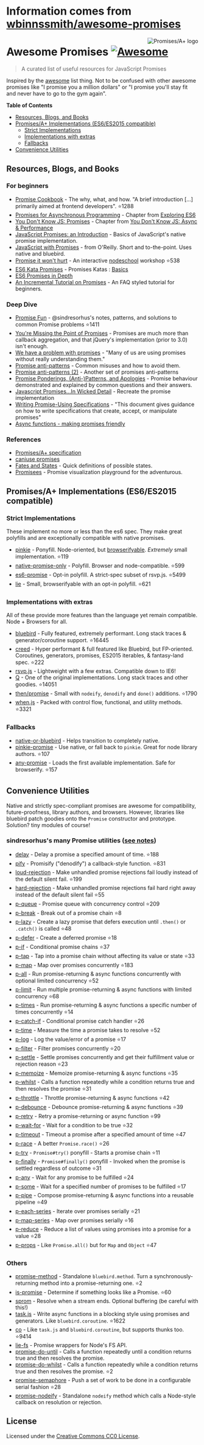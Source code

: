 # Information comes from [wbinnssmith/awesome-promises](https://github.com/wbinnssmith/awesome-promises)
<a href="https://promisesaplus.com/">
    <img src="https://promisesaplus.com/assets/logo-small.png" alt="Promises/A+ logo" align="right" />
</a>

# Awesome Promises [![Awesome](https://cdn.rawgit.com/sindresorhus/awesome/d7305f38d29fed78fa85652e3a63e154dd8e8829/media/badge.svg)](https://github.com/sindresorhus/awesome)

> A curated list of useful resources for JavaScript Promises

Inspired by the [awesome](https://github.com/sindresorhus/awesome) list thing. Not to be confused with other awesome promises like "I promise you a million dollars" or "I promise you'll stay fit and never have to go to the gym again".

**Table of Contents**

- [Resources, Blogs, and Books](#resources-blogs-and-books)
- [Promises/A+ Implementations (ES6/ES2015 compatible)](#promisesa-implementations-es6es2015-compatible)
  - [Strict Implementations](#strict-implementations)
  - [Implementations with extras](#implementations-with-extras)
  - [Fallbacks](#fallbacks)
- [Convenience Utilities](#convenience-utilities)

## Resources, Blogs, and Books

### For beginners
* [Promise Cookbook](https://github.com/mattdesl/promise-cookbook) - The why, what, and how. "A brief introduction [...] primarily aimed at frontend developers". :star:1288
* [Promises for Asynchronous Programming](http://exploringjs.com/es6/ch_promises.html) - Chapter from [Exploring ES6](http://exploringjs.com/)
* [You Don't Know JS: Promises](https://github.com/getify/You-Dont-Know-JS/blob/master/async%20&%20performance/ch3.md) - Chapter from [You Don't Know JS: Async & Performance](https://github.com/getify/You-Dont-Know-JS/tree/master/async%20%26%20performance)
* [JavaScript Promises: an Introduction](https://developers.google.com/web/fundamentals/getting-started/primers/promises) - Basics of JavaScript's native promise implementation.
* [JavaScript with Promises](http://shop.oreilly.com/product/0636920032151.do) - from O'Reilly. Short and to-the-point. Uses native and bluebird.
* [Promise it won't hurt](https://github.com/stevekane/promise-it-wont-hurt) - An interactive [nodeschool](https://nodeschool.io/) workshop :star:538
* [ES6 Kata Promises](http://es6katas.org/) - Promises Katas : [Basics](http://tddbin.com/#?kata=es6/language/promise/basics)
* [ES6 Promises in Depth](https://ponyfoo.com/articles/es6-promises-in-depth)
* [An Incremental Tutorial on Promises](http://www.sohamkamani.com/blog/2016/08/28/incremenal-tutorial-to-promises/) - An FAQ styled tutorial for beginners.

### Deep Dive
* [Promise Fun](https://github.com/sindresorhus/promise-fun) - @sindresorhus's notes, patterns, and solutions to common Promise problems :star:1411
* [You're Missing the Point of Promises](https://blog.domenic.me/youre-missing-the-point-of-promises/) - Promises are much more than callback aggregation, and that jQuery's implementation (prior to 3.0) isn't enough.
* [We have a problem with promises](https://pouchdb.com/2015/05/18/we-have-a-problem-with-promises.html) - "Many of us are using promises without really understanding them."
* [Promise anti-patterns](https://github.com/petkaantonov/bluebird/wiki/Promise-anti-patterns) - Common misuses and how to avoid them.
* [Promise anti-patterns (2)](http://taoofcode.net/promise-anti-patterns/) - Another set of promises anti-patterns
* [Promise Ponderings, (Anti-)Patterns, and Apologies](https://sdgluck.github.io/2015/08/24/promise-ponderings-patterns-apologies/) - Promise behaviour demonstrated and explained by common questions and their answers.
* [Javascript Promises...In Wicked Detail](http://www.mattgreer.org/articles/promises-in-wicked-detail/) - Recreate the promise implementation
* [Writing Promise-Using Specifications](https://www.w3.org/2001/tag/doc/promises-guide) - "This document gives guidance on how to write specifications that create, accept, or manipulate promises"
* [Async functions - making promises friendly](https://developers.google.com/web/fundamentals/getting-started/primers/async-functions)

### References
* [Promises/A+ specification](https://promisesaplus.com/)
* [caniuse promises](http://caniuse.com/#feat=promises)
* [Fates and States](https://github.com/domenic/promises-unwrapping/blob/master/docs/states-and-fates.md) - Quick definitions of possible states.
* [Promisees](https://bevacqua.github.io/promisees/) - Promise visualization playground for the adventurous.

## Promises/A+ Implementations (ES6/ES2015 compatible)

### Strict Implementations
These implement no more or less than the es6 spec. They make great polyfills and are exceptionally compatible with native promises.

* [pinkie](https://github.com/floatdrop/pinkie) - Ponyfill. Node-oriented, but [browserifyable](https://github.com/substack/node-browserify). *Extremely* small implementation. :star:119
* [native-promise-only](https://github.com/getify/native-promise-only) - Polyfill. Browser and node-compatible. :star:599
* [es6-promise](https://github.com/stefanpenner/es6-promise) - Opt-in polyfill. A strict-spec subset of rsvp.js. :star:5499
* [lie](https://github.com/calvinmetcalf/lie) - Small, browserifyable with an opt-in polyfill. :star:621

### Implementations with extras
All of these provide more features than the language yet remain compatible. Node + Browsers for all.

* [bluebird](https://github.com/petkaantonov/bluebird) - Fully featured, extremely performant. Long stack traces & generator/coroutine support. :star:16445
* [creed](https://github.com/briancavalier/creed) - Hyper performant & full featured like Bluebird, but FP-oriented. Coroutines, generators, promises, ES2015 iterables, & fantasy-land spec. :star:222
* [rsvp.js](https://github.com/tildeio/rsvp.js/) - Lightweight with a few extras. Compatible down to IE6!
* [Q](https://github.com/kriskowal/q) - One of the original implementations. Long stack traces and other goodies. :star:14051
* [then/promise](https://github.com/then/promise) - Small with `nodeify`, `denodify` and `done()` additions. :star:1790
* [when.js](https://github.com/cujojs/when) - Packed with control flow, functional, and utility methods. :star:3321


### Fallbacks
* [native-or-bluebird](https://www.npmjs.com/package/native-or-bluebird) - Helps transition to completely native.
* [pinkie-promise](https://github.com/floatdrop/pinkie-promise) - Use native, or fall back to `pinkie`. Great for node library authors. :star:107
* [any-promise](https://github.com/kevinbeaty/any-promise) - Loads the first available implementation. Safe for browserify. :star:157

## Convenience Utilities
Native and strictly spec-compliant promises are awesome for compatibility, future-proofness, library authors, and browsers. However, libraries like bluebird patch goodies onto the `Promise` constructor and prototype. Solution? tiny modules of course!

### sindresorhus's many Promise utilities ([see notes](https://github.com/sindresorhus/promise-fun))
* [delay](https://github.com/sindresorhus/delay) - Delay a promise a specified amount of time. :star:188
* [pify](https://github.com/sindresorhus/pify) - Promisify ("denodify") a callback-style function. :star:831
* [loud-rejection](https://github.com/sindresorhus/loud-rejection) - Make unhandled promise rejections fail loudly instead of the default silent fail. :star:199
* [hard-rejection](https://github.com/sindresorhus/hard-rejection) - Make unhandled promise rejections fail hard right away instead of the default silent fail :star:55
* [p-queue](https://github.com/sindresorhus/p-queue) - Promise queue with concurrency control :star:209
* [p-break](https://github.com/sindresorhus/p-break) - Break out of a promise chain :star:8
* [p-lazy](https://github.com/sindresorhus/p-lazy) - Create a lazy promise that defers execution until `.then()` or `.catch()` is called :star:48
* [p-defer](https://github.com/sindresorhus/p-defer) - Create a deferred promise :star:18
* [p-if](https://github.com/sindresorhus/p-if) - Conditional promise chains :star:37
* [p-tap](https://github.com/sindresorhus/p-tap) - Tap into a promise chain without affecting its value or state :star:33
* [p-map](https://github.com/sindresorhus/p-map) - Map over promises concurrently :star:183
* [p-all](https://github.com/sindresorhus/p-all) - Run promise-returning & async functions concurrently with optional limited concurrency :star:52
* [p-limit](https://github.com/sindresorhus/p-limit) - Run multiple promise-returning & async functions with limited concurrency :star:68
* [p-times](https://github.com/sindresorhus/p-times) - Run promise-returning & async functions a specific number of times concurrently :star:14
* [p-catch-if](https://github.com/sindresorhus/p-catch-if) - Conditional promise catch handler :star:26
* [p-time](https://github.com/sindresorhus/p-time) - Measure the time a promise takes to resolve :star:52
* [p-log](https://github.com/sindresorhus/p-log) - Log the value/error of a promise :star:17
* [p-filter](https://github.com/sindresorhus/p-filter) - Filter promises concurrently :star:20
* [p-settle](https://github.com/sindresorhus/p-settle) - Settle promises concurrently and get their fulfillment value or rejection reason :star:23
* [p-memoize](https://github.com/sindresorhus/p-memoize) - Memoize promise-returning & async functions :star:35
* [p-whilst](https://github.com/sindresorhus/p-whilst) - Calls a function repeatedly while a condition returns true and then resolves the promise :star:31
* [p-throttle](https://github.com/sindresorhus/p-throttle) - Throttle promise-returning & async functions :star:42
* [p-debounce](https://github.com/sindresorhus/p-debounce) - Debounce promise-returning & async functions :star:39
* [p-retry](https://github.com/sindresorhus/p-retry) - Retry a promise-returning or async function :star:99
* [p-wait-for](https://github.com/sindresorhus/p-wait-for) - Wait for a condition to be true :star:32
* [p-timeout](https://github.com/sindresorhus/p-timeout) - Timeout a promise after a specified amount of time :star:47
* [p-race](https://github.com/sindresorhus/p-race) - A better `Promise.race()` :star:26
* [p-try](https://github.com/sindresorhus/p-try) - `Promise#try()` ponyfill - Starts a promise chain :star:11
* [p-finally](https://github.com/sindresorhus/p-finally) - `Promise#finally()` ponyfill - Invoked when the promise is settled regardless of outcome :star:31
* [p-any](https://github.com/sindresorhus/p-any) - Wait for any promise to be fulfilled :star:24
* [p-some](https://github.com/sindresorhus/p-some) - Wait for a specified number of promises to be fulfilled :star:17
* [p-pipe](https://github.com/sindresorhus/p-pipe) - Compose promise-returning & async functions into a reusable pipeline :star:49
* [p-each-series](https://github.com/sindresorhus/p-each-series) - Iterate over promises serially :star:21
* [p-map-series](https://github.com/sindresorhus/p-map-series) - Map over promises serially :star:16
* [p-reduce](https://github.com/sindresorhus/p-reduce) - Reduce a list of values using promises into a promise for a value :star:28
* [p-props](https://github.com/sindresorhus/p-props) - Like `Promise.all()` but for `Map` and `Object` :star:47

### Others
* [promise-method](https://github.com/wbinnssmith/promise-method) - Standalone `bluebird.method`. Turn a synchronously-returning method into a promise-returning one. :star:2
* [is-promise](https://github.com/then/is-promise) - Determine if something looks like a Promise. :star:60
* [sprom](https://github.com/then/sprom) - Resolve when a stream ends. Optional buffering (be careful with this!)
* [task.js](https://github.com/mozilla/task.js) - Write async functions in a blocking style using promises and generators. Like `bluebird.coroutine`. :star:1622
* [co](https://github.com/tj/co) - Like `task.js` and `bluebird.coroutine`, but supports thunks too. :star:9414
* [lie-fs](https://www.npmjs.com/package/lie-fs) - Promise wrappers for Node's FS API.
* [promise-do-until](https://github.com/busterc/promise-do-until) - Calls a function repeatedly until a condition returns true and then resolves the promise.
* [promise-do-whilst](https://github.com/busterc/promise-do-whilst) - Calls a function repeatedly while a condition returns true and then resolves the promise. :star:2
* [promise-semaphore](https://github.com/samccone/promise-semaphore) - Push a set of work to be done in a configurable serial fashion :star:28
* [promise-nodeify](https://github.com/kevinoid/promise-nodeify) - Standalone `nodeify` method which calls a Node-style callback on resolution or rejection.

## License
Licensed under the [Creative Commons CC0 License](https://creativecommons.org/publicdomain/zero/1.0/).

